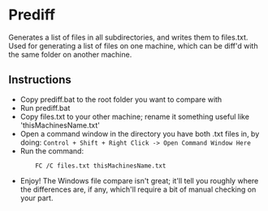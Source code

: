 # Prediff

Generates a list of files in all subdirectories, and writes them to files.txt. Used for generating a list of files on one machine, which can be diff'd with the same folder on another machine.

## Instructions

  * Copy prediff.bat to the root folder you want to compare with
  * Run prediff.bat
  * Copy files.txt to your other machine; rename it something useful like 'thisMachinesName.txt'
  * Open a command window in the directory you have both .txt files in, by doing:
  ```Control + Shift + Right Click -> Open Command Window Here```
  * Run the command:
  	```
  		FC /C files.txt thisMachinesName.txt
	```
  * Enjoy! The Windows file compare isn't great; it'll tell you roughly where the differences are, if any, which'll require a bit of manual checking on your part.
